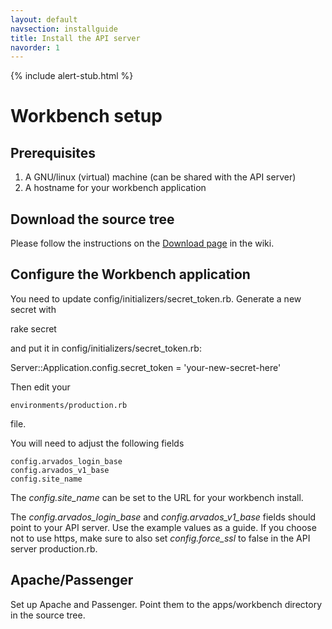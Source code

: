 ```yaml
---
layout: default
navsection: installguide
title: Install the API server
navorder: 1
---
```


{% include alert-stub.html %}

# Workbench setup

## Prerequisites

1. A GNU/linux (virtual) machine (can be shared with the API server)
2. A hostname for your workbench application

## Download the source tree

Please follow the instructions on the [Download page](https://arvados.org/projects/arvados/wiki/Download) in the wiki.

## Configure the Workbench application

You need to update config/initializers/secret_token.rb. Generate a new secret with

  rake secret

and put it in config/initializers/secret_token.rb:

  Server::Application.config.secret_token = 'your-new-secret-here'

Then edit your

    environments/production.rb

file. 

You will need to adjust the following fields 

    config.arvados_login_base
    config.arvados_v1_base
    config.site_name

The *config.site_name* can be set to the URL for your workbench install.

The *config.arvados_login_base* and *config.arvados_v1_base* fields should point to
your API server. Use the example values as a guide. If you choose not to use
https, make sure to also set *config.force_ssl* to false in the API server
production.rb.

## Apache/Passenger

Set up Apache and Passenger. Point them to the apps/workbench directory in the source tree.


